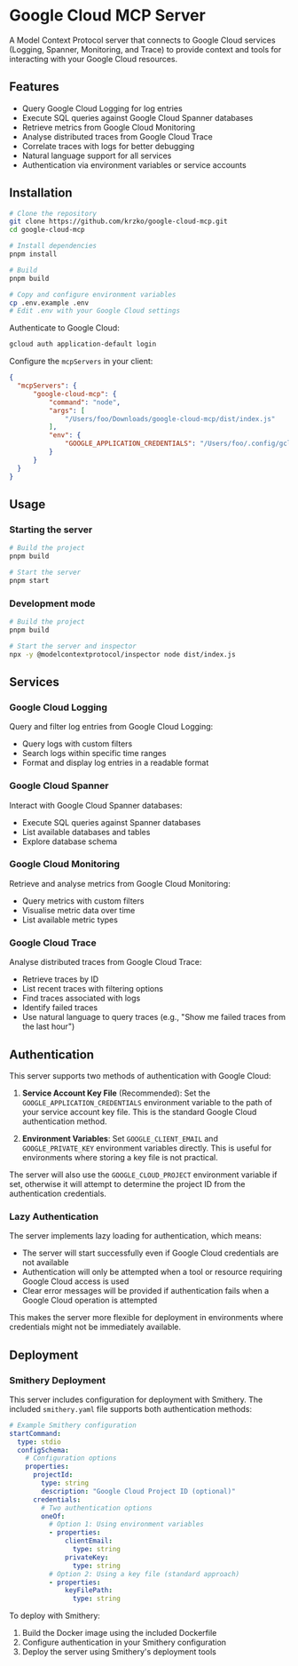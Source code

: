 # Google Cloud MCP Server

A Model Context Protocol server that connects to Google Cloud services (Logging, Spanner, Monitoring, and Trace) to provide context and tools for interacting with your Google Cloud resources.

## Features

- Query Google Cloud Logging for log entries
- Execute SQL queries against Google Cloud Spanner databases
- Retrieve metrics from Google Cloud Monitoring
- Analyse distributed traces from Google Cloud Trace
- Correlate traces with logs for better debugging
- Natural language support for all services
- Authentication via environment variables or service accounts

## Installation

```bash
# Clone the repository
git clone https://github.com/krzko/google-cloud-mcp.git
cd google-cloud-mcp

# Install dependencies
pnpm install

# Build
pnpm build

# Copy and configure environment variables
cp .env.example .env
# Edit .env with your Google Cloud settings
```

Authenticate to Google Cloud:

```bash
gcloud auth application-default login
```

Configure the `mcpServers` in your client:

```json
{
  "mcpServers": {
      "google-cloud-mcp": {
          "command": "node",
          "args": [
              "/Users/foo/Downloads/google-cloud-mcp/dist/index.js"
          ],
          "env": {
              "GOOGLE_APPLICATION_CREDENTIALS": "/Users/foo/.config/gcloud/application_default_credentials.json",
          }
      }
  }
}
```

## Usage

### Starting the server

```bash
# Build the project
pnpm build

# Start the server
pnpm start
```

### Development mode

```bash
# Build the project
pnpm build

# Start the server and inspector
npx -y @modelcontextprotocol/inspector node dist/index.js
```

## Services

### Google Cloud Logging

Query and filter log entries from Google Cloud Logging:

- Query logs with custom filters
- Search logs within specific time ranges
- Format and display log entries in a readable format

### Google Cloud Spanner

Interact with Google Cloud Spanner databases:

- Execute SQL queries against Spanner databases
- List available databases and tables
- Explore database schema

### Google Cloud Monitoring

Retrieve and analyse metrics from Google Cloud Monitoring:

- Query metrics with custom filters
- Visualise metric data over time
- List available metric types

### Google Cloud Trace

Analyse distributed traces from Google Cloud Trace:

- Retrieve traces by ID
- List recent traces with filtering options
- Find traces associated with logs
- Identify failed traces
- Use natural language to query traces (e.g., "Show me failed traces from the last hour")

## Authentication

This server supports two methods of authentication with Google Cloud:

1. **Service Account Key File** (Recommended): Set the `GOOGLE_APPLICATION_CREDENTIALS` environment variable to the path of your service account key file. This is the standard Google Cloud authentication method.

2. **Environment Variables**: Set `GOOGLE_CLIENT_EMAIL` and `GOOGLE_PRIVATE_KEY` environment variables directly. This is useful for environments where storing a key file is not practical.

The server will also use the `GOOGLE_CLOUD_PROJECT` environment variable if set, otherwise it will attempt to determine the project ID from the authentication credentials.

### Lazy Authentication

The server implements lazy loading for authentication, which means:

- The server will start successfully even if Google Cloud credentials are not available
- Authentication will only be attempted when a tool or resource requiring Google Cloud access is used
- Clear error messages will be provided if authentication fails when a Google Cloud operation is attempted

This makes the server more flexible for deployment in environments where credentials might not be immediately available.

## Deployment

### Smithery Deployment

This server includes configuration for deployment with Smithery. The included `smithery.yaml` file supports both authentication methods:

```yaml
# Example Smithery configuration
startCommand:
  type: stdio
  configSchema:
    # Configuration options
    properties:
      projectId:
        type: string
        description: "Google Cloud Project ID (optional)"
      credentials:
        # Two authentication options
        oneOf:
          # Option 1: Using environment variables
          - properties:
              clientEmail:
                type: string
              privateKey:
                type: string
          # Option 2: Using a key file (standard approach)
          - properties:
              keyFilePath:
                type: string
```

To deploy with Smithery:

1. Build the Docker image using the included Dockerfile
2. Configure authentication in your Smithery configuration
3. Deploy the server using Smithery's deployment tools
